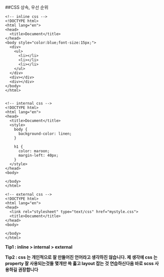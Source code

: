 
##CSS 상속, 우선 순위

```
<!-- inline css -->
<!DOCTYPE html>
<html lang="en">
<head>
  <title>Document</title>
</head>
<body style="color:blue;font-size:15px;">
  <div>
    <ul>
      <li></li>
      <li></li>
      <li></li>
    </ul>
  </div>
  <div></div>
  <div></div>
</body>
</html>


<!-- internal css -->
<!DOCTYPE html>
<html lang="en">
<head>
  <title>Document</title>
  <style>
    body {
      background-color: linen;
    }

    h1 {
      color: maroon;
      margin-left: 40px;
    }
  </style>
</head>
<body>

</body>
</html>

<!-- external css -->
<!DOCTYPE html>
<html lang="en">
<head>
  <link rel="stylesheet" type="text/css" href="mystyle.css">
  <title>Document</title>
</head>
<body>

</body>
</html>
```

**Tip1 : inline > internal > external**

**Tip2 : css 는 개인적으로 잘 만들어진 언어라고 생각하진 않습니다. 제 생각에 css 는 property 잘 사용되는것들 몇개만 쓱 훓고 layout 잡는 것 연습하신다음 바로 scss 사용하길 권장합니다**
